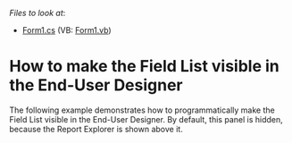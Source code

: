 <!-- default file list -->
*Files to look at*:

* [Form1.cs](./CS/Form1.cs) (VB: [Form1.vb](./VB/Form1.vb))
<!-- default file list end -->
# How to make the Field List visible in the End-User Designer


<p>The following example demonstrates how to programmatically make the Field List visible in the End-User Designer. By default, this panel is hidden, because the Report Explorer is shown above it.</p>

<br/>


